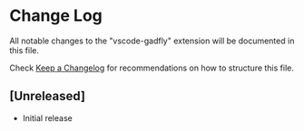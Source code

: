 # Change Log

All notable changes to the "vscode-gadfly" extension will be documented in this file.

Check [Keep a Changelog](http://keepachangelog.com/) for recommendations on how to structure this file.

## [Unreleased]

- Initial release